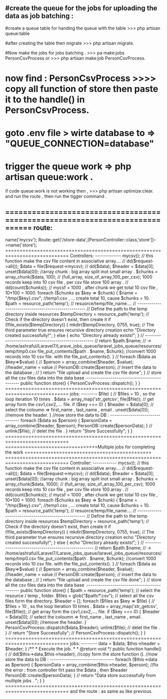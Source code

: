 #create the queue for the jobs for uploading the data as job batching : 
----------------------------------------------------------------------

#create a queue table for handing the queue with the table >>> php artisan queue:table 

#after creating the table then migrate >>> php artisan migrate. 

#Now make the jobs for jobs batching . >>> pa make:jobs PersonCsvProcess  or >>> php artisan make:job PersonCsvProcess. 

# now find : PersonCsvProcess >>>> copy all function of store then paste it to the handle() in PersonCsvProcess. 

# goto .env file > wirte database to =>    "QUEUE_CONNECTION=database"

# trigger the queue work => php artisan queue:work . 

if code queue:work is not working then , >>> php artisan optimize:clear. and run the route , then run the tigger command . 

============================================================================
route: 
--------
<?php

// use GuzzleHttp\Psr7\Request;

use App\Http\Controllers\PersonController;
use Illuminate\Support\Facades\Route;
use Illuminate\Http\Request;


Route::get('/', function () {
    // return "This is the Laravel Jobs and Queue Project";
    return view('welcome');
});

Route::post('/mycsv',[PersonController::class,'jobs_queue'])->name('mycsv');

Route::get('/store-data',[PersonController::class,'store'])->name('store');

============================================================================
Controllers: 
-------------
<?php

namespace App\Http\Controllers;

use App\Jobs\PersonCsvProcess;
use App\PersonDB;
use Illuminate\Http\Request;

class PersonController extends Controller
{

    function jobs_queue(Request $request)
    {

        // $data =  array_map('str_getcsv', file($request->mycsv)); // this function make the csv file content in associative array....

        // dd($request->all());
        $data = file($request->mycsv);

        // dd($data);

        $header = $data[0];

        unset($data[0]);

        //array chunk : big array split inot small array .

        $chunks = array_chunk($data, 100); // (full_array, size_of_array_100_per_csv); 1000 records keep into 10 csv file , per csv file store 100 array .



        // dd(count($chunks)); // mycsf = 1000 , after chunk we get total 10 csv file , 10*100 = 1000.




        foreach ($chunks as $key => $chunk) {
            $name = "/tmp{$key}.csv";  //temp1.csv , ... create total 10, cause $chunks = 10.

            $path = resource_path('temp');  // resuorce/temp/file_name....

            // ----------------------------------------------------
            // Define the path to the temp directory inside resources
            $tempDirectory = resource_path('temp');

            // Check if the directory doesn't exist, then create it
            if (!file_exists($tempDirectory)) {
                mkdir($tempDirectory, 0755, true); // The third parameter true ensures recursive directory creation
                echo "Directory created successfully!";
            } else {
                echo "Directory already exists!";
            }
            // ----------------------------------------------------

            // return $path.$name; //  -> /home/ashraful/Laravel7/Larave_jobs_queue/laravel_jobs_queue/resources/temp/tmp0.csv

            file_put_contents($path . $name, $chunk);  //convert 1000 records into 10 csv file. with the file_put_contents().

        }




        // foreach ($data as $key=>$value) {

        //     $person = array_combine($header, $value);   //header_name = value
        //     PersonDB::create($person); // insert the data to the database ;


        // }

        return "file upload and create the csv file done";
    }


    // store all the csv files data into the data base .--------------------------------------------

    public function store()
    {

        PersonCsvProcess::dispatch();

       
    }
}

============================================================================
jobs: 
--------
<?php

namespace App\Jobs;

use App\PersonDB;
use Illuminate\Bus\Queueable;
use Illuminate\Contracts\Queue\ShouldQueue;
use Illuminate\Foundation\Bus\Dispatchable;
use Illuminate\Queue\InteractsWithQueue;
use Illuminate\Queue\SerializesModels;

class PersonCsvProcess implements ShouldQueue
{
    use Dispatchable, InteractsWithQueue, Queueable, SerializesModels;

    /**
     * Create a new job instance.
     *
     * @return void
     */
    public function __construct()
    {
        //
    }

    /**
     * Execute the job.
     *
     * @return void
     */
    public function handle()
    {
        //copy form the store function ().

        $path = resource_path('temp'); // select the resource / temp , folder.

        $files = glob("$path/*.csv"); // select all the csv files form the directory.

        $header = [];

        foreach ($files as $key => $file) { // $files = 10 , so the loop iteration 10 times .

            $data = array_map('str_getcsv', file($file)); // get array form the csv1,csv2,.... file.

            if ($key === 0) {

                $header = $data[0]; // select the coloumn => first_name , last_name , email .

                unset($data[0]); //remove the header.

            }

            //now store the data to DB : --------------------------------

            foreach ($data as $person) {

                $personData = array_combine($header, $person);

                PersonDB::create($personData);
            }

            // unlink($file); // delet the file .
        }
        return "Store Successfully";
    }
}

============================================================================
================================Multiple jobs for completing the work ============================================
============================================================================
Controller: 
------------
<?php

namespace App\Http\Controllers;

use App\Jobs\PersonCsvProcess;
use App\PersonDB;
use Illuminate\Http\Request;

class PersonController extends Controller
{

    function jobs_queue(Request $request)
    {

        // $data =  array_map('str_getcsv', file($request->mycsv)); // this function make the csv file content in associative array....

        // dd($request->all());
        $data = file($request->mycsv);

        // dd($data);

        $header = $data[0];

        unset($data[0]);

        //array chunk : big array split inot small array .

        $chunks = array_chunk($data, 1000); // (full_array, size_of_array_100_per_csv); 1000 records keep into 10 csv file , per csv file store 100 array .



        // dd(count($chunks)); // mycsf = 1000 , after chunk we get total 10 csv file , 10*100 = 1000.




        foreach ($chunks as $key => $chunk) {
            $name = "/tmp{$key}.csv";  //temp1.csv , ... create total 10, cause $chunks = 10.

            $path = resource_path('temp');  // resuorce/temp/file_name....

            // ----------------------------------------------------
            // Define the path to the temp directory inside resources
            $tempDirectory = resource_path('temp');

            // Check if the directory doesn't exist, then create it
            if (!file_exists($tempDirectory)) {
                mkdir($tempDirectory, 0755, true); // The third parameter true ensures recursive directory creation
                echo "Directory created successfully!";
            } else {
                echo "Directory already exists!";
            }
            // ----------------------------------------------------

            // return $path.$name; //  -> /home/ashraful/Laravel7/Larave_jobs_queue/laravel_jobs_queue/resources/temp/tmp0.csv

            file_put_contents($path . $name, $chunk);  //convert 1000 records into 10 csv file. with the file_put_contents().

        }




        // foreach ($data as $key=>$value) {

        //     $person = array_combine($header, $value);   //header_name = value
        //     PersonDB::create($person); // insert the data to the database ;


        // }

        return "file upload and create the csv file done";
    }


    // store all the csv files data into the data base .--------------------------------------------

    public function store()
    {

        $path = resource_path('temp'); // select the resource / temp , folder.

        $files = glob("$path/*.csv"); // select all the csv files form the directory.

        $header = [];

        foreach ($files as $key => $file) { // $files = 10 , so the loop iteration 10 times .

            $data = array_map('str_getcsv', file($file)); // get array form the csv1,csv2,.... file.

            if ($key === 0) {

                $header = $data[0]; // select the coloumn => first_name , last_name , email .

                unset($data[0]); //remove the header.

            }

            PersonCsvProcess::dispatch($data,$header);



            unlink($file); // delet the file .
        }

        // return "Store Successfully";

        // PersonCsvProcess::dispatch();


    }
}

============================================================================
jobs: 
--------
<?php

namespace App\Jobs;

use App\PersonDB;
use Illuminate\Bus\Queueable;
use Illuminate\Contracts\Queue\ShouldQueue;
use Illuminate\Foundation\Bus\Dispatchable;
use Illuminate\Queue\InteractsWithQueue;
use Illuminate\Queue\SerializesModels;

class PersonCsvProcess implements ShouldQueue
{
    use Dispatchable, InteractsWithQueue, Queueable, SerializesModels;

    public $data,$header; //from controller firt pass the $data , then $header


    public function __construct($data,$header)
    {
        //
        $this->data = $data;
        $this->header = $header;
    }

    /**
     * Execute the job.
     *
     * @return void
     */
    public function handle()
    {

        // dd($this->data,$this->header);
        //copy form the store function ().

       //now store the data to DB : --------------------------------

       foreach ($this->data as $person) {

        $personData = array_combine($this->header, $person); //fix the error : from controller firt pass the $data , then $header

        PersonDB::create($personData);
    }

        // return "Data store successfully from multiple jobs . ";
    }
}

============================================================================
and the route : as same as like previous. 
